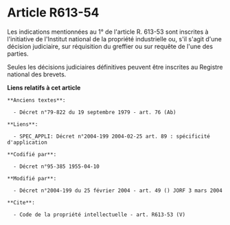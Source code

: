 # Article R613-54

Les indications mentionnées au 1° de l'article R. 613-53 sont inscrites à l'initiative de l'Institut national de la propriété
industrielle ou, s'il s'agit d'une décision judiciaire, sur réquisition du greffier ou sur requête de l'une des parties. 

Seules les décisions judiciaires définitives peuvent être inscrites au Registre national des brevets.

**Liens relatifs à cet article**

	**Anciens textes**:

	  - Décret n°79-822 du 19 septembre 1979 - art. 76 (Ab)

	**Liens**:

	  - SPEC_APPLI: Décret n°2004-199 2004-02-25 art. 89 : spécificité d'application

	**Codifié par**:

	  - Décret n°95-385 1955-04-10

	**Modifié par**:

	  - Décret n°2004-199 du 25 février 2004 - art. 49 () JORF 3 mars 2004

	**Cite**:

	  - Code de la propriété intellectuelle - art. R613-53 (V)
